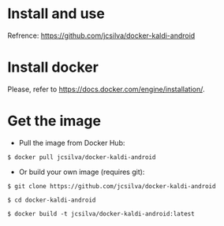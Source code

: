 # Install and use 

Refrence: https://github.com/jcsilva/docker-kaldi-android

# Install docker

Please, refer to https://docs.docker.com/engine/installation/.

# Get the image

- Pull the image from Docker Hub:

`$ docker pull jcsilva/docker-kaldi-android`

- Or build your own image (requires git):

`$ git clone https://github.com/jcsilva/docker-kaldi-android`

`$ cd docker-kaldi-android`

`$ docker build -t jcsilva/docker-kaldi-android:latest`
